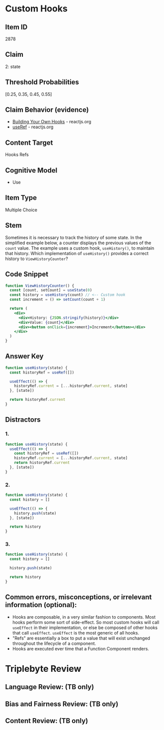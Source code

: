 # Custom Hooks

## Item ID
2878

## Claim
2: state

## Threshold Probabilities
[0.25, 0.35, 0.45, 0.55]

## Claim Behavior (evidence)
- [Building Your Own Hooks](https://reactjs.org/docs/hooks-custom.html) - reactjs.org
- [useRef](https://reactjs.org/docs/hooks-reference.html#useref) - reactjs.org

## Content Target
Hooks
Refs

## Cognitive Model
* Use

## Item Type
Multiple Choice

## Stem
Sometimes it is necessary to track the history of some state. In the simplified example below, a counter displays the previous values of the `count` value. The example uses a custom hook, `useHistory()`, to maintain that history. Which implementation of `useHistory()` provides a correct history to `ViewHistoryCounter`?

## Code Snippet
```jsx
function ViewHistoryCounter() {
  const [count, setCount] = useState(0)
  const history = useHistory(count) // <-- Custom hook
  const increment = () => setCount(count + 1)

  return (
    <div>
      <div>History: {JSON.stringify(history)}</div>
      <div>Value: {count}</div>
      <div><button onClick={increment}>Increment</button></div>
    </div>
  )
}
```

## Answer Key
```jsx
function useHistory(state) {
  const historyRef = useRef([])

  useEffect(() => {
    historyRef.current = [...historyRef.current, state]
  }, [state])

  return historyRef.current
}
```

## Distractors
### 1.
```jsx
function useHistory(state) {
  useEffect(() => {
    const historyRef = useRef([])
    historyRef.current = [...historyRef.current, state]
    return historyRef.current
  }, [state])
}
```

### 2.
```jsx
function useHistory(state) {
  const history = []

  useEffect(() => {
    history.push(state)
  }, [state])

  return history
}
```

### 3.
```jsx
function useHistory(state) {
  const history = []

  history.push(state)

  return history
}
```


## Common errors, misconceptions, or irrelevant information (optional):

* Hooks are composable, in a very similar fashion to components.  Most hooks perform some sort of side-effect.  So most custom hooks will call `useEffect` in their implementation, or else be composed of other hooks that call `useEffect`.  `useEffect` is the most generic of all hooks.
* "Refs" are essentially a box to put a value that will exist unchanged throughout the lifecycle of a component.
* Hooks are executed ever time that a Function Component renders.

# Triplebyte Review


## Language Review: (TB only)


## Bias and Fairness Review: (TB only)


## Content Review: (TB only)

